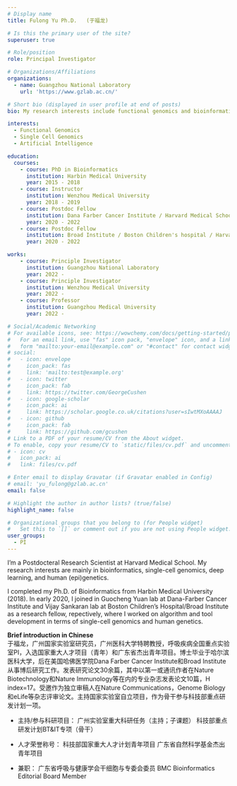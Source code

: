```yaml
---
# Display name
title: Fulong Yu Ph.D.   (于福龙)

# Is this the primary user of the site?
superuser: true

# Role/position
role: Principal Investigator

# Organizations/Affiliations
organizations:
  - name: Guangzhou National Laboratory 
    url: 'https://www.gzlab.ac.cn/'

# Short bio (displayed in user profile at end of posts)
bio: My research interests include functional genomics and bioinformatics.

interests:
  - Functional Genomics
  - Single Cell Genomics
  - Artificial Intelligence

education:
  courses:
    - course: PhD in Bioinformatics
      institution: Harbin Medical University
      year: 2015 - 2018
    - course: Instructor
      institution: Wenzhou Medical University
      year: 2018 - 2019
    - course: Postdoc Fellow
      institution: Dana Farber Cancer Institute / Harvard Medical School
      year: 2020 - 2022
    - course: Postdoc Fellow
      institution: Broad Institute / Boston Children's hospital / Harvard Medical School
      year: 2020 - 2022

works:
    - course: Principle Investigator
      institution: Guangzhou National Laboratory
      year: 2022 -
    - course: Principle Investigator
      institution: Wenzhou Medical University
      year: 2022 -
    - course: Professor 
      institution: Guangzhou Medical University
      year: 2022 -

# Social/Academic Networking
# For available icons, see: https://wowchemy.com/docs/getting-started/page-builder/#icons
#   For an email link, use "fas" icon pack, "envelope" icon, and a link in the
#   form "mailto:your-email@example.com" or "#contact" for contact widget.
# social:
#   - icon: envelope
#     icon_pack: fas
#     link: 'mailto:test@example.org'
#   - icon: twitter
#     icon_pack: fab
#     link: https://twitter.com/GeorgeCushen
#   - icon: google-scholar
#     icon_pack: ai
#     link: https://scholar.google.co.uk/citations?user=sIwtMXoAAAAJ
#   - icon: github
#     icon_pack: fab
#     link: https://github.com/gcushen
# Link to a PDF of your resume/CV from the About widget.
# To enable, copy your resume/CV to `static/files/cv.pdf` and uncomment the lines below.
# - icon: cv
#   icon_pack: ai
#   link: files/cv.pdf

# Enter email to display Gravatar (if Gravatar enabled in Config)
# email: 'yu_fulong@gzlab.ac.cn'
email: false

# Highlight the author in author lists? (true/false)
highlight_name: false

# Organizational groups that you belong to (for People widget)
#   Set this to `[]` or comment out if you are not using People widget.
user_groups:
  - PI
---
```


I’m a Postdocteral Research Scientist at Harvard Medical School. My research interests are mainly in bioinformatics, single-cell genomics, deep learning, and human (epi)genetics.

I completed my Ph.D. of Bioinformatics from Harbin Medical University (2018). In early 2020, I joined in Guocheng Yuan lab at Dana-Farber Cancer Institute and Vijay Sankaran lab at Boston Children’s Hospital/Broad Institute as a research fellow, repectively, where I worked on algorithm and tool development in terms of single-cell genomics and human genetics.

**Brief introduction in Chinese**  
于福龙，广州国家实验室研究员，广州医科大学特聘教授，呼吸疾病全国重点实验室PI，入选国家重大人才项目（青年）和广东省杰出青年项目。博士毕业于哈尔滨医科大学，后在美国哈佛医学院Dana Farber Cancer Institute和Broad Institute从事博后研究工作。发表研究论文30余篇，其中以第一或通讯作者在Nature Biotechnology和Nature Immunology等在内的专业杂志发表论文10篇，H index=17。受邀作为独立审稿人在Nature Communications，Genome Biology和eLife等杂志评审论文。主持国家实验室自立项目，作为骨干参与科技部重点研发计划一项。

- 主持/参与科研项目：
广州实验室重大科研任务（主持；子课题）
科技部重点研发计划BT&IT专项（骨干）

- 人才荣誉称号：
科技部国家重大人才计划青年项目
广东省自然科学基金杰出青年项目

- 兼职：
广东省呼吸与健康学会干细胞与专委会委员
BMC Bioinformatics Editorial Board Member

